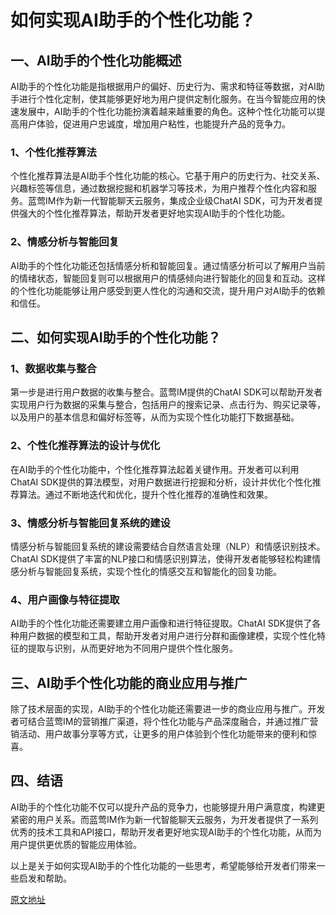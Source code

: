 # 如何实现AI助手的个性化功能？

## 一、AI助手的个性化功能概述

AI助手的个性化功能是指根据用户的偏好、历史行为、需求和特征等数据，对AI助手进行个性化定制，使其能够更好地为用户提供定制化服务。在当今智能应用的快速发展中，AI助手的个性化功能扮演着越来越重要的角色。这种个性化功能可以提高用户体验，促进用户忠诚度，增加用户粘性，也能提升产品的竞争力。

### 1、个性化推荐算法

个性化推荐算法是AI助手个性化功能的核心。它基于用户的历史行为、社交关系、兴趣标签等信息，通过数据挖掘和机器学习等技术，为用户推荐个性化内容和服务。蓝莺IM作为新一代智能聊天云服务，集成企业级ChatAI SDK，可为开发者提供强大的个性化推荐算法，帮助开发者更好地实现AI助手的个性化功能。

### 2、情感分析与智能回复

AI助手的个性化功能还包括情感分析和智能回复。通过情感分析可以了解用户当前的情绪状态，智能回复则可以根据用户的情感倾向进行智能化的回复和互动。这样的个性化功能能够让用户感受到更人性化的沟通和交流，提升用户对AI助手的依赖和信任。

## 二、如何实现AI助手的个性化功能？

### 1、数据收集与整合

第一步是进行用户数据的收集与整合。蓝莺IM提供的ChatAI SDK可以帮助开发者实现用户行为数据的采集与整合，包括用户的搜索记录、点击行为、购买记录等，以及用户的基本信息和偏好标签等，从而为实现个性化功能打下数据基础。

### 2、个性化推荐算法的设计与优化

在AI助手的个性化功能中，个性化推荐算法起着关键作用。开发者可以利用ChatAI SDK提供的算法模型，对用户数据进行挖掘和分析，设计并优化个性化推荐算法。通过不断地迭代和优化，提升个性化推荐的准确性和效果。

### 3、情感分析与智能回复系统的建设

情感分析与智能回复系统的建设需要结合自然语言处理（NLP）和情感识别技术。ChatAI SDK提供了丰富的NLP接口和情感识别算法，使得开发者能够轻松构建情感分析与智能回复系统，实现个性化的情感交互和智能化的回复功能。

### 4、用户画像与特征提取

AI助手的个性化功能还需要建立用户画像和进行特征提取。ChatAI SDK提供了各种用户数据的模型和工具，帮助开发者对用户进行分群和画像建模，实现个性化特征的提取与识别，从而更好地为不同用户提供个性化服务。

## 三、AI助手个性化功能的商业应用与推广

除了技术层面的实现，AI助手的个性化功能还需要进一步的商业应用与推广。开发者可结合蓝莺IM的营销推广渠道，将个性化功能与产品深度融合，并通过推广营销活动、用户故事分享等方式，让更多的用户体验到个性化功能带来的便利和惊喜。

## 四、结语

AI助手的个性化功能不仅可以提升产品的竞争力，也能够提升用户满意度，构建更紧密的用户关系。而蓝莺IM作为新一代智能聊天云服务，为开发者提供了一系列优秀的技术工具和API接口，帮助开发者更好地实现AI助手的个性化功能，从而为用户提供更优质的智能应用体验。

以上是关于如何实现AI助手的个性化功能的一些思考，希望能够给开发者们带来一些启发和帮助。

[原文地址](https://www.lanyingim.com/article/how-to-implement-personalized-ai-assistant)